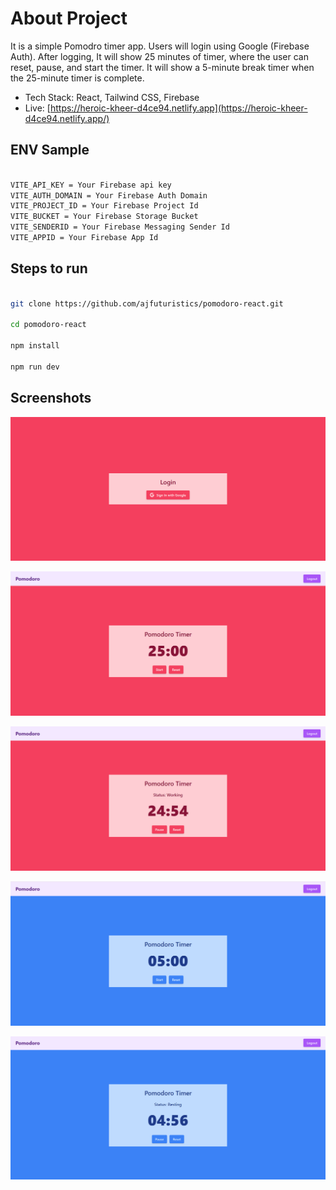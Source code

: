 # About Project

It is a simple Pomodro timer app. Users will login using Google (Firebase Auth). After logging, It will show 25 minutes of timer, where the user can reset, pause, and start the timer. It will show a 5-minute break timer when the 25-minute timer is complete.

- Tech Stack: React, Tailwind CSS, Firebase
- Live: [https://heroic-kheer-d4ce94.netlify.app](https://heroic-kheer-d4ce94.netlify.app/)

## ENV Sample

```bash

VITE_API_KEY = Your Firebase api key
VITE_AUTH_DOMAIN = Your Firebase Auth Domain
VITE_PROJECT_ID = Your Firebase Project Id
VITE_BUCKET = Your Firebase Storage Bucket
VITE_SENDERID = Your Firebase Messaging Sender Id
VITE_APPID = Your Firebase App Id

```

## Steps to run

```bash

git clone https://github.com/ajfuturistics/pomodoro-react.git

cd pomodoro-react

npm install

npm run dev

```

## Screenshots

![Login](screenshots/login.png)

![Timer](screenshots/timer.png)

![Timer_Active](screenshots/timer_active.png)

![Rest_Timer](screenshots/rest_timer.png)

![Rest_Timer_Active](screenshots/rest_timer_active.png)
